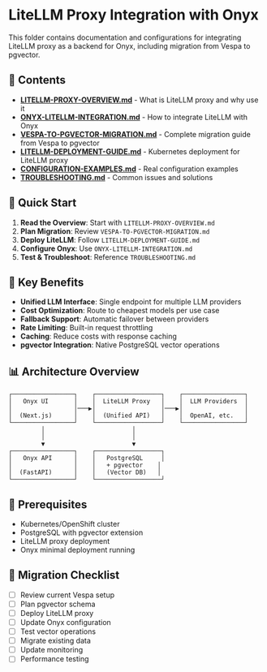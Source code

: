 # LiteLLM Proxy Integration with Onyx

This folder contains documentation and configurations for integrating LiteLLM proxy as a backend for Onyx, including migration from Vespa to pgvector.

## 📁 Contents

- **[LITELLM-PROXY-OVERVIEW.md](LITELLM-PROXY-OVERVIEW.md)** - What is LiteLLM proxy and why use it
- **[ONYX-LITELLM-INTEGRATION.md](ONYX-LITELLM-INTEGRATION.md)** - How to integrate LiteLLM with Onyx
- **[VESPA-TO-PGVECTOR-MIGRATION.md](VESPA-TO-PGVECTOR-MIGRATION.md)** - Complete migration guide from Vespa to pgvector
- **[LITELLM-DEPLOYMENT-GUIDE.md](LITELLM-DEPLOYMENT-GUIDE.md)** - Kubernetes deployment for LiteLLM proxy
- **[CONFIGURATION-EXAMPLES.md](CONFIGURATION-EXAMPLES.md)** - Real configuration examples
- **[TROUBLESHOOTING.md](TROUBLESHOOTING.md)** - Common issues and solutions

## 🚀 Quick Start

1. **Read the Overview**: Start with `LITELLM-PROXY-OVERVIEW.md`
2. **Plan Migration**: Review `VESPA-TO-PGVECTOR-MIGRATION.md`
3. **Deploy LiteLLM**: Follow `LITELLM-DEPLOYMENT-GUIDE.md`
4. **Configure Onyx**: Use `ONYX-LITELLM-INTEGRATION.md`
5. **Test & Troubleshoot**: Reference `TROUBLESHOOTING.md`

## 🎯 Key Benefits

- **Unified LLM Interface**: Single endpoint for multiple LLM providers
- **Cost Optimization**: Route to cheapest models per use case
- **Fallback Support**: Automatic failover between providers
- **Rate Limiting**: Built-in request throttling
- **Caching**: Reduce costs with response caching
- **pgvector Integration**: Native PostgreSQL vector operations

## 📊 Architecture Overview

```
┌─────────────────┐    ┌──────────────────┐    ┌─────────────────┐
│   Onyx UI       │    │  LiteLLM Proxy   │    │  LLM Providers  │
│                 │───▶│                  │───▶│                 │
│  (Next.js)      │    │  (Unified API)   │    │  OpenAI, etc.   │
└─────────────────┘    └──────────────────┘    └─────────────────┘
         │                        │
         │                        │
         ▼                        ▼
┌─────────────────┐    ┌──────────────────┐
│   Onyx API      │    │   PostgreSQL     │
│                 │    │   + pgvector    │
│  (FastAPI)      │    │   (Vector DB)   │
└─────────────────┘    └──────────────────┘
```

## 🔧 Prerequisites

- Kubernetes/OpenShift cluster
- PostgreSQL with pgvector extension
- LiteLLM proxy deployment
- Onyx minimal deployment running

## 📝 Migration Checklist

- [ ] Review current Vespa setup
- [ ] Plan pgvector schema
- [ ] Deploy LiteLLM proxy
- [ ] Update Onyx configuration
- [ ] Test vector operations
- [ ] Migrate existing data
- [ ] Update monitoring
- [ ] Performance testing
